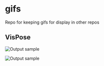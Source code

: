 # gifs
Repo for keeping gifs for display in other repos

## VisPose
![Output sample](https://github.com/gidobot/gifs/raw/master/VisPose_FittingModel.gif)

![Output sample](https://github.com/gidobot/gifs/raw/master/VisPose_Reviewer.gif)
